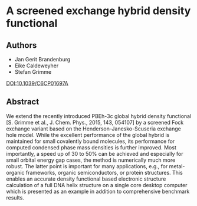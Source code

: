 # A screened exchange hybrid density functional

## Authors

- Jan Gerit Brandenburg
- Eike Caldeweyher
- Stefan Grimme

[DOI:10.1039/C6CP01697A](https://doi.org/10.1039/C6CP01697A)

## Abstract

We extend the recently introduced PBEh-3c global hybrid density functional [S. Grimme et al., J. Chem. Phys., 2015, 143, 054107] by a screened Fock exchange variant based on the Henderson-Janesko-Scuseria exchange hole model.
While the excellent performance of the global hybrid is maintained for small covalently bound molecules, its performance for computed condensed phase mass densities is further improved.
Most importantly, a speed up of 30 to 50% can be achieved and especially for small orbital energy gap cases, the method is numerically much more robust.
The latter point is important for many applications, e.g., for metal-organic frameworks, organic semiconductors, or protein structures. This enables an accurate density functional based electronic structure calculation of a full DNA helix structure on a single core desktop computer which is presented as an example in addition to comprehensive benchmark results.
